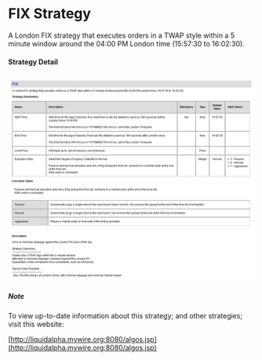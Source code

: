 # FIX Strategy

A London FIX strategy that executes orders in a TWAP style within a 5 minute window around the 04:00 PM London time (15:57:30 to 16:02:30). 

#### Strategy Detail
![plot](images/FIX-strategy.png)

##### Note
To view up-to-date information about this strategy; and other strategies; visit this website:

[http://liquidalpha.mywire.org:8080/algos.jsp](http://liquidalpha.mywire.org:8080/algos.jsp)




